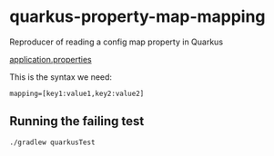# quarkus-property-map-mapping

Reproducer of reading a config map property in Quarkus

[application.properties](src/main/resources/application.properties)

This is the syntax we need:
```properties
mapping=[key1:value1,key2:value2]
```

## Running the failing test

```shell script
./gradlew quarkusTest
```
